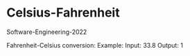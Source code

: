 # Celsius-Fahrenheit

Software-Engineering-2022

Fahrenheit-Celsius conversion:
Example:
Input: 33.8
Output: 1
